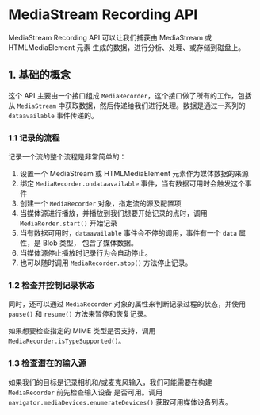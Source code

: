 # MediaStream Recording API

MediaStream Recording API 可以让我们捕获由 MediaStream 或 HTMLMediaElement 元素
生成的数据，进行分析、处理、或存储到磁盘上。    

## 1. 基础的概念

这个 API 主要由一个接口组成 `MediaRecorder`，这个接口做了所有的工作，包括从 `MediaStream`
中获取数据，然后传递给我们进行处理。数据是通过一系列的 `dataavailable` 事件传递的。    

### 1.1 记录的流程

记录一个流的整个流程是非常简单的：    

1. 设置一个 MediaStream 或 HTMLMediaElement 元素作为媒体数据的来源
2. 绑定 `MediaRecorder.ondataavailable` 事件，当有数据可用时会触发这个事件
3. 创建一个 `MediaRecorder` 对象，指定流的源及配置项
4. 当媒体源进行播放，并播放到我们想要开始记录的点时，调用 `MediaRerder.start()` 开始记录
5. 当有数据可用时，`dataavailable` 事件会不停的调用，事件有一个 `data` 属性，是 Blob 类型，
包含了媒体数据。
6. 当媒体源停止播放时记录行为会自动停止。
7. 也可以随时调用 `MediaRecorder.stop()` 方法停止记录。     

### 1.2 检查并控制记录状态

同时，还可以通过 `MediaRecorder` 对象的属性来判断记录过程的状态，并使用 `pause()` 和 `resume()`
方法来暂停和恢复记录。     

如果想要检查指定的 MIME 类型是否支持，调用 `MediaRecorder.isTypeSupported()`。    

### 1.3 检查潜在的输入源

如果我们的目标是记录相机和/或麦克风输入，我们可能需要在构建 `MediaRecorder` 前先检查输入设备
是否可用。调用 `navigator.mediaDevices.enumerateDevices()` 获取可用媒体设备列表。